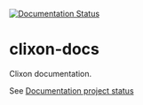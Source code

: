 [![Documentation Status](https://readthedocs.org/projects/clixon-docs/badge/?version=latest)](https://clixon-docs.readthedocs.io/en/latest/?badge=latest)
# clixon-docs
Clixon documentation.

See [Documentation project status](https://readthedocs.org/projects/clixon-docs/)

